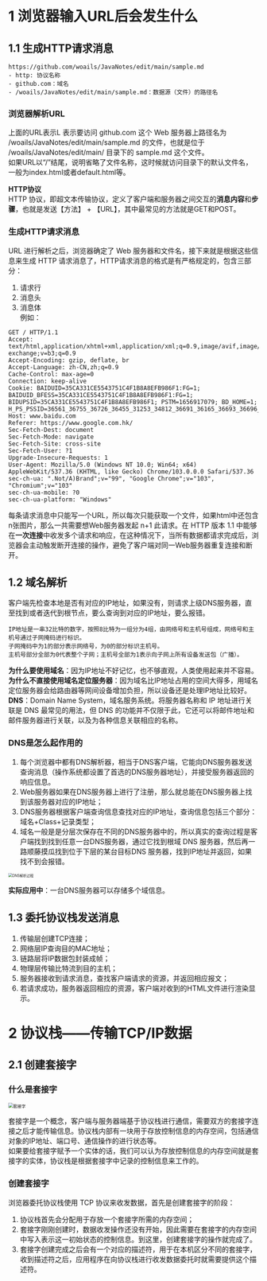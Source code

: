 # 1 浏览器输入URL后会发生什么

## 1.1 生成HTTP请求消息
```
https://github.com/woails/JavaNotes/edit/main/sample.md  
- http: 协议名称  
- github.com：域名  
- /woails/JavaNotes/edit/main/sample.md：数据源（文件）的路径名
```
### 浏览器解析URL
上面的URL表示L 表示要访问 github.com 这个 Web 服务器上路径名为 /woails/JavaNotes/edit/main/sample.md 的文件，也就是位于 /woails/JavaNotes/edit/main/ 目录下的 sample.md 这个文件。  
如果URL以“/”结尾，说明省略了文件名称，这时候就访问目录下的默认文件名，一般为index.html或者default.html等。  

**HTTP协议**  
HTTP 协议，即超文本传输协议，定义了客户端和服务器之间交互的**消息内容**和**步骤**，也就是发送【方法】 + 【URL】，其中最常见的方法就是GET和POST。  

### 生成HTTP请求消息
URL 进行解析之后，浏览器确定了 Web 服务器和文件名，接下来就是根据这些信息来生成 HTTP 请求消息了，HTTP请求消息的格式是有严格规定的，包含三部分：  
1. 请求行  
2. 消息头  
3. 消息体  
例如：
```
GET / HTTP/1.1
Accept: text/html,application/xhtml+xml,application/xml;q=0.9,image/avif,image/webp,image/apng,*/*;q=0.8,application/signed-exchange;v=b3;q=0.9
Accept-Encoding: gzip, deflate, br
Accept-Language: zh-CN,zh;q=0.9
Cache-Control: max-age=0
Connection: keep-alive
Cookie: BAIDUID=35CA331CE5543751C4F1B8A8EFB986F1:FG=1; BAIDUID_BFESS=35CA331CE5543751C4F1B8A8EFB986F1:FG=1; BIDUPSID=35CA331CE5543751C4F1B8A8EFB986F1; PSTM=1656917079; BD_HOME=1; H_PS_PSSID=36561_36755_36726_36455_31253_34812_36691_36165_36693_36696_36570_36074_36774_36745_36763_36768_36765_26350_36469
Host: www.baidu.com
Referer: https://www.google.com.hk/
Sec-Fetch-Dest: document
Sec-Fetch-Mode: navigate
Sec-Fetch-Site: cross-site
Sec-Fetch-User: ?1
Upgrade-Insecure-Requests: 1
User-Agent: Mozilla/5.0 (Windows NT 10.0; Win64; x64) AppleWebKit/537.36 (KHTML, like Gecko) Chrome/103.0.0.0 Safari/537.36
sec-ch-ua: ".Not/A)Brand";v="99", "Google Chrome";v="103", "Chromium";v="103"
sec-ch-ua-mobile: ?0
sec-ch-ua-platform: "Windows"
```
每条请求消息中只能写一个URL，所以每次只能获取一个文件，如果html中还包含n张图片，那么一共需要想Web服务器发起 n+1 此请求。在 HTTP 版本 1.1 中能够在**一次连接**中收发多个请求和响应，在这种情况下，当所有数据都请求完成后，浏览器会主动触发断开连接的操作，避免了客户端对同一Web服务器重复连接和断开。  

## 1.2 域名解析
客户端先检查本地是否有对应的IP地址，如果没有，则请求上级DNS服务器，直至找到或者迭代到根节点，要么查询到对应的IP地址，要么报错。  
```
IP地址是一串32比特的数字，按照8比特为一组分为4组，由网络号和主机号组成，网络号和主机号通过子网掩码进行标识。  
子网掩码中为1的部分表示网络号，为0的部分标识主机号。  
主机号部分全部为0代表整个子网；主机号全部为1表示向子网上所有设备发送包（广播）。  
```
  
**为什么要使用域名**：因为IP地址不好记忆，也不够直观，人类使用起来并不容易。  
**为什么不直接使用域名定位服务器**：因为域名比IP地址占用的空间大得多，用域名定位服务器会给路由器等网间设备增加负担，所以设备还是处理IP地址比较好。  
**DNS**：Domain Name System，域名服务系统。将服务器名称和 IP 地址进行关联是 DNS 最常见的用法，但 DNS 的功能并不仅限于此，它还可以将邮件地址和邮件服务器进行关联，以及为各种信息关联相应的名称。  

### DNS是怎么起作用的
1. 每个浏览器中都有DNS解析器，相当于DNS客户端，它能向DNS服务器发送查询消息（操作系统都设置了首选的DNS服务器地址），并接受服务器返回的响应信息。  
2. Web服务器如果在DNS服务器上进行了注册，那么就总能在DNS服务器上找到该服务器对应的IP地址；  
3. DNS服务器根据客户端查询信息查找对应的IP地址，查询信息包括三个部分：域名+Class+记录类型；  
4. 域名一般是是分层次保存在不同的DNS服务器中的，所以真实的查询过程是客户端找到找到任意一台DNS服务器，通过它找到根域 DNS 服务器，然后再一路顺藤摸瓜找到位于下层的某台目标DNS 服务器，找到IP地址并返回，如果找不到会报错。  
<img src='https://img2020.cnblogs.com/blog/1366328/202112/1366328-20211202161037543-1193757767.png' alt="DNS解析过程" style="zoom:50%;" />

**实际应用中**：一台DNS服务器可以存储多个域信息。

## 1.3 委托协议栈发送消息
1. 传输层创建TCP连接；  
2. 网络层IP查询目的MAC地址；  
3. 链路层将IP数据包封装成帧；
4. 物理层传输比特流到目的主机；  
5. 服务器接收到请求消息，查找客户端请求的资源，并返回相应报文；  
6. 若请求成功，服务器返回相应的资源，客户端对收到的HTML文件进行渲染显示。   


# 2 协议栈——传输TCP/IP数据
## 2.1 创建套接字
### 什么是套接字
<img src='https://img-blog.csdnimg.cn/118c12d0fa2543c48d58bb3a44e1ae09.png?x-oss-process=image/watermark,type_d3F5LXplbmhlaQ,shadow_50,text_Q1NETiBA5L2O5ZCf5LiN5L2c6K-t,size_20,color_FFFFFF,t_70,g_se,x_16' alt="套接字" style="zoom:60%;" />

套接字是一个概念，客户端与服务器端基于协议栈进行通信，需要双方的套接字连接之后才能传输信息。协议栈内部有一块用于存放控制信息的内存空间，包括通信对象的IP地址、端口号、通信操作的进行状态等。  
如果要给套接字赋予一个实体的话，我们可以认为存放控制信息的内存空间就是套接字的实体，协议栈是根据套接字中记录的控制信息来工作的。  

### 创建套接字
浏览器委托协议栈使用 TCP 协议来收发数据，首先是创建套接字的阶段：  
1. 协议栈首先会分配用于存放一个套接字所需的内存空间；  
2. 套接字刚刚创建时，数据收发操作还没有开始，因此需要在套接字的内存空间中写入表示这一初始状态的控制信息。到这里，创建套接字的操作就完成了。  
3. 套接字创建完成之后会有一个对应的描述符，用于在本机区分不同的套接字，收到描述符之后，应用程序在向协议栈进行收发数据委托时就需要提供这个描述符。  





